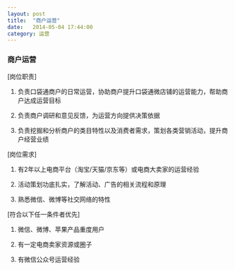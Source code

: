 ```yaml
---
layout: post
title:  "商户运营"
date:   2014-05-04 17:44:00
category: 运营
---
```

### 商户运营

[岗位职责]

1. 负责口袋通商户的日常运营，协助商户提升口袋通微店铺的运营能力，帮助商户达成运营目标

2. 负责商户调研和意见反馈，为运营方向提供决策依据

3. 负责挖掘和分析商户的类目特性以及消费者需求，策划各类营销活动，提升商户经营业绩

[岗位需求]

1. 有2年以上电商平台（淘宝/天猫/京东等）或电商大卖家的运营经验

2. 活动策划功底扎实，了解活动、广告的相关流程和原理

3. 熟悉微信、微博等社交网络的特性

[符合以下任一条件者优先]

1. 微信、微博、苹果产品重度用户

2. 有一定电商卖家资源或圈子

3. 有微信公众号运营经验
